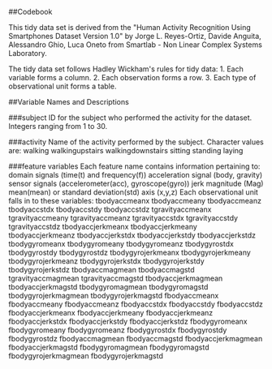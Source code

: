 ##Codebook

This tidy data set is derived from the "Human Activity Recognition Using Smartphones Dataset Version 1.0" by Jorge L. Reyes-Ortiz, Davide Anguita, Alessandro Ghio, Luca Oneto from Smartlab - Non Linear Complex Systems Laboratory.

The tidy data set follows Hadley Wickham's rules for tidy data:
        1. Each variable forms a column.
        2. Each observation forms a row.
        3. Each type of observational unit forms a table.

##Variable Names and Descriptions

###subject
    ID for the subject who performed the activity for the dataset.
        Integers ranging from 1 to 30.

###activity
    Name of the activity performed by the subject.  Character values are:
        walking
        walkingupstairs
        walkingdownstairs
        sitting
        standing
        laying

###feature variables
    Each feature name contains information pertaining to:
    domain signals (time(t) and frequency(f))
    acceleration signal (body, gravity)
    sensor signals (accelerometer(acc), gyroscope(gyro))
    jerk
    magnitude (Mag)
    mean(mean) or standard deviation(std)
    axis (x,y,z)
        Each observational unit falls in to these variables:
        tbodyaccmeanx
        tbodyaccmeany
        tbodyaccmeanz
        tbodyaccstdx
        tbodyaccstdy
        tbodyaccstdz
        tgravityaccmeanx
        tgravityaccmeany
        tgravityaccmeanz
        tgravityaccstdx
        tgravityaccstdy
        tgravityaccstdz
        tbodyaccjerkmeanx
        tbodyaccjerkmeany
        tbodyaccjerkmeanz
        tbodyaccjerkstdx
        tbodyaccjerkstdy
        tbodyaccjerkstdz
        tbodygyromeanx
        tbodygyromeany
        tbodygyromeanz
        tbodygyrostdx 
        tbodygyrostdy
        tbodygyrostdz
        tbodygyrojerkmeanx
        tbodygyrojerkmeany
        tbodygyrojerkmeanz
        tbodygyrojerkstdx
        tbodygyrojerkstdy
        tbodygyrojerkstdz
        tbodyaccmagmean
        tbodyaccmagstd
        tgravityaccmagmean
        tgravityaccmagstd
        tbodyaccjerkmagmean
        tbodyaccjerkmagstd
        tbodygyromagmean
        tbodygyromagstd
        tbodygyrojerkmagmean
        tbodygyrojerkmagstd
        fbodyaccmeanx
        fbodyaccmeany
        fbodyaccmeanz
        fbodyaccstdx
        fbodyaccstdy
        fbodyaccstdz
        fbodyaccjerkmeanx
        fbodyaccjerkmeany
        fbodyaccjerkmeanz
        fbodyaccjerkstdx
        fbodyaccjerkstdy
        fbodyaccjerkstdz
        fbodygyromeanx
        fbodygyromeany
        fbodygyromeanz
        fbodygyrostdx
        fbodygyrostdy
        fbodygyrostdz
        fbodyaccmagmean
        fbodyaccmagstd
        fbodyaccjerkmagmean
        fbodyaccjerkmagstd
        fbodygyromagmean
        fbodygyromagstd
        fbodygyrojerkmagmean
        fbodygyrojerkmagstd
